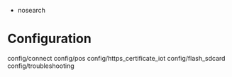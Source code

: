   - nosearch

# Configuration

<div class="toctree" data-titlesonly="" data-glob="">

config/connect config/pos config/https\_certificate\_iot
config/flash\_sdcard config/troubleshooting

</div>
